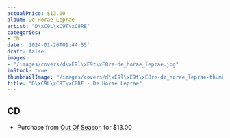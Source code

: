 ```yaml
---
actualPrice: $13.00
album: De Horae Leprae
artist: "D\xC9L\xC9T\xC8RE"
categories:
- CD
date: '2024-01-26T01:44:55'
draft: false
images:
- "/images/covers/d\xE9l\xE9t\xE8re-de_horae_leprae.jpg"
inStock: true
thumbnailImage: "/images/covers/d\xE9l\xE9t\xE8re-de_horae_leprae-thumb.jpg"
title: "D\xC9L\xC9T\xC8RE - De Horae Leprae"
---
```


## CD
* Purchase from [Out Of Season](https://www.outofseasonlabel.com/products/deletere-de-horae-leprae-cd) for $13.00
